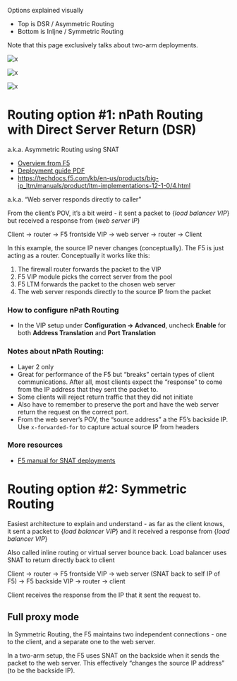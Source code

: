 Options explained visually 
- Top is DSR / Asymmetric Routing
- Bottom is Inljne / Symmetric Routing

Note that this page exclusively talks about two-arm deployments. 

![x](https://i.imgur.com/G5i9s9Z_d.webp?maxwidth=640&shape=thumb&fidelity=medium)

![x](https://i.imgur.com/l7X8AtP_d.webp?maxwidth=640&shape=thumb&fidelity=medium)

![x](https://i.imgur.com/ovoHDM2_d.webp?maxwidth=640&shape=thumb&fidelity=medium)

# Routing option #1: nPath Routing with Direct Server Return (DSR)

a.k.a. Asymmetric Routing using SNAT

- [Overview from F5](https://www.f5.com/services/resources/deployment-guides/npath-routing-direct-server-return-big-ip-v114-ltm)
- [Deployment guide PDF](https://www.f5.com/content/dam/f5/corp/global/pdf/deployment-guides/iapp-npath-dg.pdf)
- https://techdocs.f5.com/kb/en-us/products/big-ip_ltm/manuals/product/ltm-implementations-12-1-0/4.html

a.k.a. “Web server responds directly to caller”

From the client’s POV, it’s a bit weird - it sent a packet to {*load balancer VIP*} but received a response from {*web server IP*}

Client 
   -> router 
      -> F5 frontside VIP 
         -> web server
            -> router 
               -> Client

In this example, the source IP never changes (conceptually). The F5 is just acting as a router. Conceptually it works like this:
1. The firewall router forwards the packet to the VIP
1. F5 VIP module picks the correct server from the pool
1. F5 LTM forwards the packet to the chosen web server
1. The web server responds directly to the source IP from the packet

### How to configure nPath Routing
- In the VIP setup under **Configuration -> Advanced**, uncheck **Enable** for both **Address Translation** and **Port Translation**

### Notes about nPath Routing:
- Layer 2 only
- Great for performance of the F5 but “breaks” certain types of client communications. After all, most clients expect the “response” to come from the IP address that they sent the packet to. 
- Some clients will reject return traffic that they did not initiate
- Also have to remember to preserve the port and have the web server return the request on the correct port. 
- From the web server’s POV, the “source address” a the F5’s backside IP. Use `x-forwarded-for` to capture actual source IP from headers 

### More resources 

- [F5 manual for SNAT deployments](https://techdocs.f5.com/kb/en-us/products/big-ip_ltm/manuals/product/ltm-concepts-11-5-1/17.html#unique_2019501948)

# Routing option #2: Symmetric Routing

Easiest architecture to explain and understand - as far as the client knows, it sent a packet to {*load balancer VIP*} and it received a response from {*load balancer VIP*}

Also called inline routing or virtual server bounce back. Load balancer uses SNAT to return directly back to client

Client 
   -> router 
      -> F5 frontside VIP 
         -> web server (SNAT back to self IP of F5)
            -> F5 backside VIP 
               -> router
                  -> client

Client receives the response from the IP that it sent the request to. 

## Full proxy mode

In Symmetric Routing, the F5 maintains two independent connections - one to the client, and a separate one to the web server. 

In a two-arm setup, the F5 uses SNAT on the backside when it sends the packet to the web server. This effectively “changes the source IP address” (to be the backside IP). 

